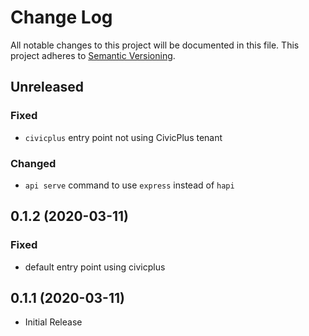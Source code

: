 # Change Log

All notable changes to this project will be documented in this file.
This project adheres to [Semantic Versioning](http://semver.org/).

## Unreleased

### Fixed

- `civicplus` entry point not using CivicPlus tenant

### Changed

- `api serve` command to use `express` instead of `hapi`

## 0.1.2 (2020-03-11)

### Fixed

- default entry point using civicplus

## 0.1.1 (2020-03-11)

- Initial Release
